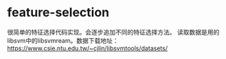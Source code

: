 # feature-selection
很简单的特征选择代码实现。会逐步追加不同的特征选择方法。
读取数据是用的libsvm中的libsvmream。数据下载地址：https://www.csie.ntu.edu.tw/~cjlin/libsvmtools/datasets/
